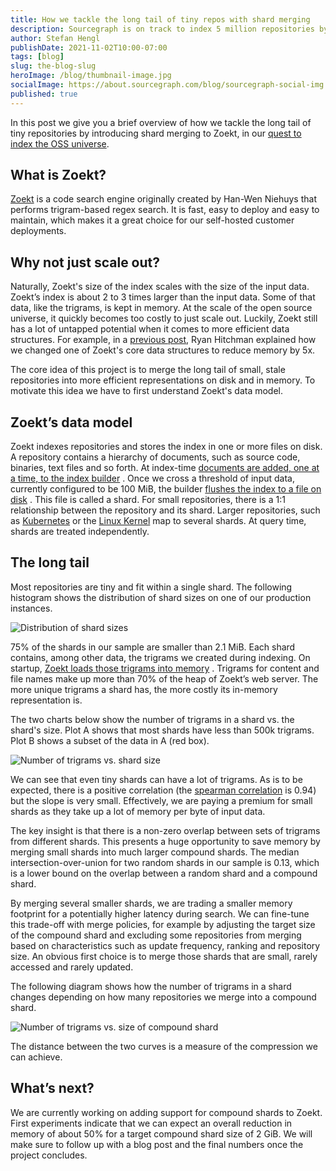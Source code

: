 ```yaml
---
title: How we tackle the long tail of tiny repos with shard merging
description: Sourcegraph is on track to index 5 million repositories by the end of 2021. Here’s how we’re merging the long tail of small, stale, infrequently searched repositories into more efficient, larger representations on disk.
author: Stefan Hengl
publishDate: 2021-11-02T10:00-07:00
tags: [blog]
slug: the-blog-slug
heroImage: /blog/thumbnail-image.jpg
socialImage: https://about.sourcegraph.com/blog/sourcegraph-social-img.png
published: true
---
```


In this post we give you a brief overview of how we tackle the long tail of tiny
repositories by introducing shard merging to Zoekt, in our [quest to index the
OSS universe](https://about.sourcegraph.com/blog/why-index-the-oss-universe/).

## What is Zoekt?

[Zoekt](https://github.com/sourcegraph/zoekt) is a code search engine originally created by Han-Wen Niehuys that
performs trigram-based regex search. It is fast, easy to deploy and easy to maintain, which makes it a great choice for
our self-hosted customer deployments.

## Why not just scale out?

Naturally, Zoekt's size of the index scales with the size of the input data. Zoekt’s index is about 2 to 3 times larger than the input data. Some of that data, like the trigrams, is kept in memory. At the scale of the open source
universe, it quickly becomes too costly to just scale out. Luckily, Zoekt still has a lot of untapped potential when it
comes to more efficient data structures. For example, in
a [previous post](https://about.sourcegraph.com/blog/zoekt-memory-optimizations-for-sourcegraph-cloud/), Ryan Hitchman
explained how we changed one of Zoekt's core data structures to reduce memory by 5x.

The core idea of this project is to merge the long tail of small, stale
repositories into more efficient representations on disk and in memory. To
motivate this idea we have to first understand Zoekt's data model.

## Zoekt’s data model

Zoekt indexes repositories and stores the index in one or more files on disk. A repository contains a hierarchy of
documents, such as source code, binaries, text files and so forth. At
index-time [documents are added, one at a time, to the index builder](https://sourcegraph.com/github.com/sourcegraph/zoekt@6a4adda25a6c5a7c6612e309249420102c587b4d/-/blob/gitindex/index.go?L498-505)
. Once we cross a threshold of input data, currently configured to be 100 MiB, the
builder [flushes the index to a file on disk](https://sourcegraph.com/github.com/sourcegraph/zoekt@6a4adda25a6c5a7c6612e309249420102c587b4d/-/blob/build/builder.go?L455-457)
. This file is called a shard. For small repositories, there is a 1:1 relationship between the repository and its shard.
Larger repositories, such as [Kubernetes](https://sourcegraph.com/github.com/kubernetes/kubernetes) or the [Linux Kernel](https://sourcegraph.com/github.com/torvalds/linux) map to several shards. At query time, shards are treated independently.

## The long tail

Most repositories are tiny and fit within a single shard. The following
histogram shows the distribution of shard sizes on one of our production
instances.

![Distribution of shard sizes](https://storage.googleapis.com/sourcegraph-assets/blog/tackling-long-tail/tackling-long-tail-histogram.png)

75% of the shards in our sample are smaller than 2.1 MiB. Each shard contains, among other data, the trigrams we created
during indexing. On
startup, [Zoekt loads those trigrams into memory](https://sourcegraph.com/github.com/sourcegraph/zoekt@6a4adda/-/blob/read.go?L210)
. Trigrams for content and file names make up more than 70% of the heap of Zoekt’s web server. The more unique trigrams a shard
has, the more costly its in-memory representation is.

The two charts below show the number of trigrams in a shard vs. the shard's
size. Plot A shows that most shards have less than 500k trigrams. Plot B shows a
subset of the data in A (red box).

![Number of trigrams vs. shard size](https://storage.googleapis.com/sourcegraph-assets/blog/tackling-long-tail/tackling-long-tail-trigrams.png)

We can see that even tiny shards can have a lot of trigrams. As is to be
expected, there is a positive correlation (the [spearman correlation](https://en.wikipedia.org/wiki/Spearman%27s_rank_correlation_coefficient) is 0.94) but
the slope is very small. Effectively, we are paying a premium for small shards
as they take up a lot of memory per byte of input data.

The key insight is that there is a non-zero overlap between sets of trigrams
from different shards. This presents a huge opportunity to save memory by
merging small shards into much larger compound shards. The median
intersection-over-union for two random shards in our sample is 0.13, which is a
lower bound on the overlap between a random shard and a compound shard.

By merging several smaller shards, we are trading a smaller memory footprint for a potentially higher latency during
search. We can fine-tune this trade-off with merge policies, for example by adjusting the target size of the compound
shard and excluding some repositories from merging based on characteristics such as update frequency, ranking and
repository size. An obvious first choice is to merge those shards that are small, rarely accessed and rarely updated.

The following diagram shows how the number of trigrams in a shard changes
depending on how many repositories we merge into a compound shard.

![Number of trigrams vs. size of compound shard](https://storage.googleapis.com/sourcegraph-assets/blog/tackling-long-tail/tackling-long-tail-compression.png)

The distance between the two curves is a measure of the compression we can
achieve.

## What’s next?

We are currently working on adding support for compound shards to Zoekt. First experiments indicate that we can expect
an overall reduction in memory of about 50% for a target compound shard size of 2 GiB. We will make sure to follow up
with a blog post and the final numbers once the project concludes.
